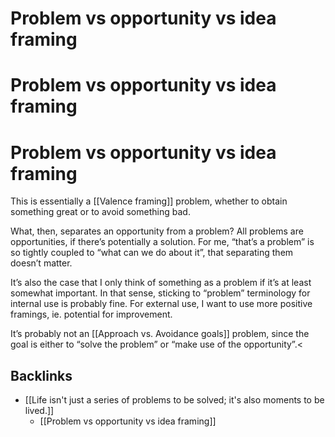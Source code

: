 # Problem vs opportunity vs idea framing 
# Problem vs opportunity vs idea framing 
# Problem vs opportunity vs idea framing 
This is essentially a [[Valence framing]] problem, whether to obtain something great or to avoid something bad.

What, then, separates an opportunity from a problem? All problems are opportunities, if there’s potentially a solution. For me, “that’s a problem” is so tightly coupled to “what can we do about it”, that separating them doesn’t matter. 

It’s also the case that I only think of something as a problem if it’s at least somewhat important. In that sense, sticking to “problem” terminology for internal use is probably fine. For external use, I want to use more positive framings, ie. potential for improvement.

It’s probably not an [[Approach vs. Avoidance goals]] problem, since the goal is either to “solve the problem” or “make use of the opportunity”.<

## Backlinks
* [[Life isn't just a series of problems to be solved; it's also moments to be lived.]]
	* [[Problem vs opportunity vs idea framing]]

<!-- {BearID:4D0D3E49-5E64-442D-9BDD-43B16DF9D2A6-6005-000005A0A62E0C37} -->

